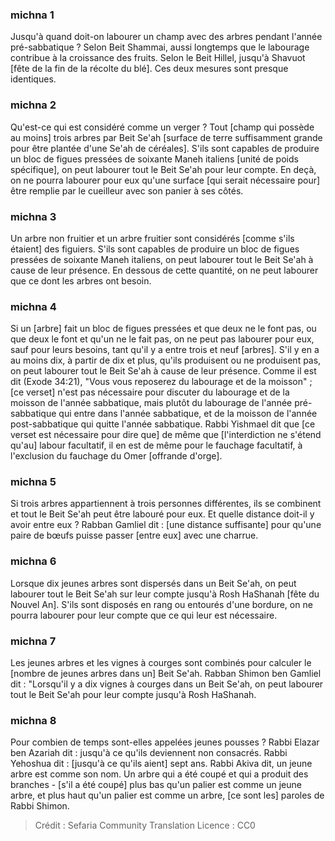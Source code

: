 
### michna 1
Jusqu'à quand doit-on labourer un champ avec des arbres pendant l'année pré-sabbatique ? Selon Beit Shammai, aussi longtemps que le labourage contribue à la croissance des fruits. Selon le Beit Hillel, jusqu'à Shavuot [fête de la fin de la récolte du blé]. Ces deux mesures sont presque identiques.

### michna 2
Qu'est-ce qui est considéré comme un verger ? Tout [champ qui possède au moins] trois arbres par Beit Se'ah [surface de terre suffisamment grande pour être plantée d'une Se'ah de céréales]. S'ils sont capables de produire un bloc de figues pressées de soixante Maneh italiens [unité de poids spécifique], on peut labourer tout le Beit Se'ah pour leur compte. En deçà, on ne pourra labourer pour eux qu'une surface [qui serait nécessaire pour] être remplie par le cueilleur avec son panier à ses côtés.

### michna 3
Un arbre non fruitier et un arbre fruitier sont considérés [comme s'ils étaient] des figuiers. S'ils sont capables de produire un bloc de figues pressées de soixante Maneh italiens, on peut labourer tout le Beit Se'ah à cause de leur présence. En dessous de cette quantité, on ne peut labourer que ce dont les arbres ont besoin.

### michna 4
Si un [arbre] fait un bloc de figues pressées et que deux ne le font pas, ou que deux le font et qu'un ne le fait pas, on ne peut pas labourer pour eux, sauf pour leurs besoins, tant qu'il y a entre trois et neuf [arbres]. S'il y en a au moins dix, à partir de dix et plus, qu'ils produisent ou ne produisent pas, on peut labourer tout le Beit Se'ah à cause de leur présence. Comme il est dit (Exode 34:21), "Vous vous reposerez du labourage et de la moisson" ; [ce verset] n'est pas nécessaire pour discuter du labourage et de la moisson de l'année sabbatique, mais plutôt du labourage de l'année pré-sabbatique qui entre dans l'année sabbatique, et de la moisson de l'année post-sabbatique qui quitte l'année sabbatique. Rabbi Yishmael dit que [ce verset est nécessaire pour dire que] de même que [l'interdiction ne s'étend qu'au] labour facultatif, il en est de même pour le fauchage facultatif, à l'exclusion du fauchage du Omer [offrande d'orge].

### michna 5
Si trois arbres appartiennent à trois personnes différentes, ils se combinent et tout le Beit Se'ah peut être labouré pour eux. Et quelle distance doit-il y avoir entre eux ? Rabban Gamliel dit : [une distance suffisante] pour qu'une paire de bœufs puisse passer [entre eux] avec une charrue.

### michna 6
Lorsque dix jeunes arbres sont dispersés dans un Beit Se'ah, on peut labourer tout le Beit Se'ah sur leur compte jusqu'à Rosh HaShanah [fête du Nouvel An]. S'ils sont disposés en rang ou entourés d'une bordure, on ne pourra labourer pour leur compte que ce qui leur est nécessaire.

### michna 7
Les jeunes arbres et les vignes à courges sont combinés pour calculer le [nombre de jeunes arbres dans un] Beit Se'ah. Rabban Shimon ben Gamliel dit : "Lorsqu'il y a dix vignes à courges dans un Beit Se'ah, on peut labourer tout le Beit Se'ah pour leur compte jusqu'à Rosh HaShanah.

### michna 8
Pour combien de temps sont-elles appelées jeunes pousses ? Rabbi Elazar ben Azariah dit : jusqu'à ce qu'ils deviennent non consacrés. Rabbi Yehoshua dit : [jusqu'à ce qu'ils aient] sept ans. Rabbi Akiva dit, un jeune arbre est comme son nom. Un arbre qui a été coupé et qui a produit des branches - [s'il a été coupé] plus bas qu'un palier est comme un jeune arbre, et plus haut qu'un palier est comme un arbre, [ce sont les] paroles de Rabbi Shimon.

>Crédit : Sefaria Community Translation
>Licence : CC0